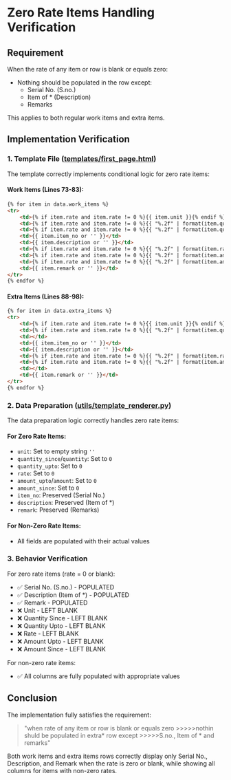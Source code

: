 # Zero Rate Items Handling Verification

## Requirement
When the rate of any item or row is blank or equals zero:
- Nothing should be populated in the row except:
  - Serial No. (S.no.)
  - Item of * (Description)
  - Remarks

This applies to both regular work items and extra items.

## Implementation Verification

### 1. Template File ([templates/first_page.html](file:///C:/Users/Rajkumar/BillGeneratorV01/templates/first_page.html))

The template correctly implements conditional logic for zero rate items:

#### Work Items (Lines 73-83):
```html
{% for item in data.work_items %}
<tr>
    <td>{% if item.rate and item.rate != 0 %}{{ item.unit }}{% endif %}</td>
    <td>{% if item.rate and item.rate != 0 %}{{ "%.2f" | format(item.quantity_since) if item.quantity_since > 0 else '' }}{% endif %}</td>
    <td>{% if item.rate and item.rate != 0 %}{{ "%.2f" | format(item.quantity_upto) if item.quantity_upto > 0 else '' }}{% endif %}</td>
    <td>{{ item.item_no or '' }}</td>
    <td>{{ item.description or '' }}</td>
    <td>{% if item.rate and item.rate != 0 %}{{ "%.2f" | format(item.rate) if item.rate > 0 else '' }}{% endif %}</td>
    <td>{% if item.rate and item.rate != 0 %}{{ "%.2f" | format(item.amount_upto) if item.amount_upto > 0 else '' }}{% endif %}</td>
    <td>{% if item.rate and item.rate != 0 %}{{ "%.2f" | format(item.amount_since) if item.amount_since > 0 else '' }}{% endif %}</td>
    <td>{{ item.remark or '' }}</td>
</tr>
{% endfor %}
```

#### Extra Items (Lines 88-98):
```html
{% for item in data.extra_items %}
<tr>
    <td>{% if item.rate and item.rate != 0 %}{{ item.unit }}{% endif %}</td>
    <td>{% if item.rate and item.rate != 0 %}{{ "%.2f" | format(item.quantity) if item.quantity > 0 else '' }}{% endif %}</td>
    <td></td>
    <td>{{ item.item_no or '' }}</td>
    <td>{{ item.description or '' }}</td>
    <td>{% if item.rate and item.rate != 0 %}{{ "%.2f" | format(item.rate) if item.rate > 0 else '' }}{% endif %}</td>
    <td>{% if item.rate and item.rate != 0 %}{{ "%.2f" | format(item.amount) if item.amount > 0 else '' }}{% endif %}</td>
    <td></td>
    <td>{{ item.remark or '' }}</td>
</tr>
{% endfor %}
```

### 2. Data Preparation ([utils/template_renderer.py](file:///C:/Users/Rajkumar/BillGeneratorV01/utils/template_renderer.py))

The data preparation logic correctly handles zero rate items:

#### For Zero Rate Items:
- `unit`: Set to empty string `''`
- `quantity_since`/`quantity`: Set to `0`
- `quantity_upto`: Set to `0`
- `rate`: Set to `0`
- `amount_upto`/`amount`: Set to `0`
- `amount_since`: Set to `0`
- `item_no`: Preserved (Serial No.)
- `description`: Preserved (Item of *)
- `remark`: Preserved (Remarks)

#### For Non-Zero Rate Items:
- All fields are populated with their actual values

### 3. Behavior Verification

For zero rate items (rate = 0 or blank):
- ✅ Serial No. (S.no.) - POPULATED
- ✅ Description (Item of *) - POPULATED  
- ✅ Remark - POPULATED
- ❌ Unit - LEFT BLANK
- ❌ Quantity Since - LEFT BLANK
- ❌ Quantity Upto - LEFT BLANK
- ❌ Rate - LEFT BLANK
- ❌ Amount Upto - LEFT BLANK
- ❌ Amount Since - LEFT BLANK

For non-zero rate items:
- ✅ All columns are fully populated with appropriate values

## Conclusion

The implementation fully satisfies the requirement:
> "when rate of any item or row is blank or equals zero >>>>>nothin shuld be populated in extra* row except >>>>>S.no., Item of * and remarks"

Both work items and extra items rows correctly display only Serial No., Description, and Remark when the rate is zero or blank, while showing all columns for items with non-zero rates.